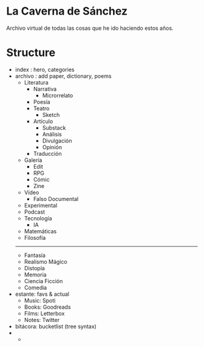 # La Caverna de Sánchez
Archivo virtual de todas las cosas que he ido haciendo estos años.

# Structure
- index : hero, categories
- archivo : add paper, dictionary, poems
    - Literatura
      - Narrativa
        - Microrrelato
      - Poesía
      - Teatro
        - Sketch
      - Artículo
        - Substack
        - Análisis
        - Divulgación
        - Opinión
      - Traducción
    - Galería
      - Edit
      - RPG
      - Cómic
      - Zine
    - Vídeo
      - Falso Documental
    - Experimental
    - Podcast
    - Tecnología
      - IA
    - Matemáticas
    - Filosofía
    ------------------
    - Fantasía
    - Realismo Mágico
    - Distopía
    - Memoria
    - Ciencia Ficción
    - Comedia
- estante: favs & actual
  - Music: Spoti
  - Books: Goodreads
  - Films: Letterbox
  - Notes: Twitter
- bitácora: bucketlist (tree syntax)
- *
